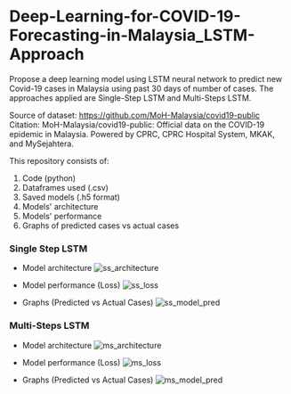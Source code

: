 # Deep-Learning-for-COVID-19-Forecasting-in-Malaysia_LSTM-Approach
Propose a deep learning model using LSTM neural network to predict new Covid-19 cases in Malaysia using past 30 days of number of cases. The approaches applied are Single-Step LSTM and Multi-Steps LSTM.

Source of dataset: https://github.com/MoH-Malaysia/covid19-public
Citation: MoH-Malaysia/covid19-public: Official data on the COVID-19 epidemic in Malaysia. Powered by CPRC, CPRC Hospital System, MKAK, and MySejahtera.

This repository consists of:

1. Code (python)
2. Dataframes used (.csv)
3. Saved models (.h5 format)
4. Models' architecture
5. Models' performance
6. Graphs of predicted cases vs actual cases

### Single Step LSTM
- Model architecture
  ![ss_architecture](https://github.com/itsainer/Deep-Learning-for-COVID-19-Forecasting-in-Malaysia_LSTM-Approach/assets/106145330/ce042185-2259-40d1-ab91-7b7e8f705e65)

- Model performance (Loss)
  ![ss_loss](https://github.com/itsainer/Deep-Learning-for-COVID-19-Forecasting-in-Malaysia_LSTM-Approach/assets/106145330/89ed73c4-8dab-4cf6-93e9-efd21cfcd176)

- Graphs (Predicted vs Actual Cases)
  ![ss_model_pred](https://github.com/itsainer/Deep-Learning-for-COVID-19-Forecasting-in-Malaysia_LSTM-Approach/assets/106145330/1095b8e7-dd97-4f25-9abf-ba419c7a5f0e)

### Multi-Steps LSTM
- Model architecture
  ![ms_architecture](https://github.com/itsainer/Deep-Learning-for-COVID-19-Forecasting-in-Malaysia_LSTM-Approach/assets/106145330/c52fa039-96c2-473c-8f2d-e998737889ef)

- Model performance (Loss)
  ![ms_loss](https://github.com/itsainer/Deep-Learning-for-COVID-19-Forecasting-in-Malaysia_LSTM-Approach/assets/106145330/09744160-626d-452c-ab2f-c14a34746174)

- Graphs (Predicted vs Actual Cases)
  ![ms_model_pred](https://github.com/itsainer/Deep-Learning-for-COVID-19-Forecasting-in-Malaysia_LSTM-Approach/assets/106145330/ec5ec4b4-fbeb-4656-87e8-2c15d46e572c)
